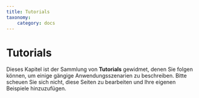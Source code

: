 ```yaml
---
title: Tutorials
taxonomy:
    category: docs
---
```


# Tutorials

Dieses Kapitel ist der Sammlung von **Tutorials** gewidmet, denen Sie folgen können, um einige gängige Anwendungsszenarien zu beschreiben. Bitte scheuen Sie sich nicht, diese Seiten zu bearbeiten und Ihre eigenen Beispiele hinzuzufügen.
